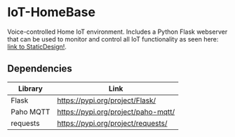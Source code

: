 # IoT-HomeBase
Voice-controlled Home IoT environment. Includes a Python Flask webserver that can be used to monitor and control all IoT functionality as seen here: [link to StaticDesign!](https://github.com/rmhowe425/IoT-HomeBase/wiki/Class-Diagram---Static-Design). 


## Dependencies

Library | Link
------------ | -------------
Flask | https://pypi.org/project/Flask/
Paho MQTT | https://pypi.org/project/paho-mqtt/
requests | https://pypi.org/project/requests/
